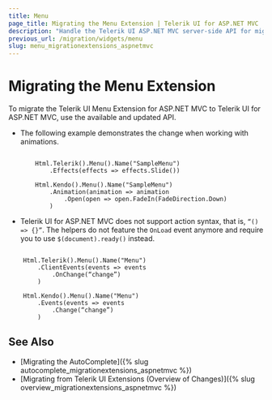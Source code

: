 ```yaml
---
title: Menu
page_title: Migrating the Menu Extension | Telerik UI for ASP.NET MVC
description: "Handle the Telerik UI ASP.NET MVC server-side API for migrating the Menu Extension."
previous_url: /migration/widgets/menu
slug: menu_migrationextensions_aspnetmvc
---
```


# Migrating the Menu Extension

To migrate the Telerik UI Menu Extension for ASP.NET MVC to Telerik UI for ASP.NET MVC, use the available and updated API.

* The following example demonstrates the change when working with animations.

    ```Previous

        Html.Telerik().Menu().Name("SampleMenu")
            .Effects(effects => effects.Slide())
    ```
    ```Current
        Html.Kendo().Menu().Name("SampleMenu")
            .Animation(animation => animation
                .Open(open => open.FadeIn(FadeDirection.Down)
            )
    ```

* Telerik UI for ASP.NET MVC does not support action syntax, that is, `“() => {}”`. The helpers do not feature the `OnLoad` event anymore and require you to use `$(document).ready()` instead.

```Previous

    Html.Telerik().Menu().Name("Menu")
        .ClientEvents(events => events
            .OnChange(“change”)
        )
```
```Current
    Html.Kendo().Menu().Name("Menu")
        .Events(events => events
            .Change(“change”)
        )
```

## See Also

* [Migrating the AutoComplete]({% slug autocomplete_migrationextensions_aspnetmvc %})
* [Migrating from Telerik UI Extensions (Overview of Changes)]({% slug overview_migrationextensions_aspnetmvc %})

